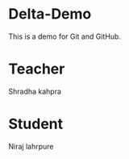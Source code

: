 # Delta-Demo
This is a demo for Git and GitHub.

# Teacher 
Shradha kahpra

# Student
Niraj lahrpure
